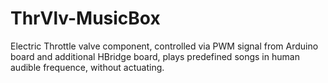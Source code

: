 # ThrVlv-MusicBox

Electric Throttle valve component, controlled via PWM signal from Arduino board and additional HBridge board, plays predefined songs in human audible frequence, without actuating.
